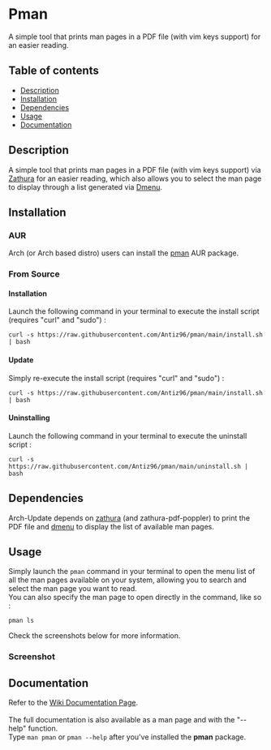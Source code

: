 # Pman

A simple tool that prints man pages in a PDF file (with vim keys support) for an easier reading.

## Table of contents
* [Description](#description)
* [Installation](#installation)
* [Dependencies](#dependencies)
* [Usage](#usage)
* [Documentation](#documentation)

## Description

A simple tool that prints man pages in a PDF file (with vim keys support) via [Zathura](https://pwmt.org/projects/zathura/) for an easier reading, which also allows you to select the man page to display through a list generated via [Dmenu](https://tools.suckless.org/dmenu/).

## Installation

### AUR

Arch (or Arch based distro) users can install the [pman](https://aur.archlinux.org/packages/pman "pman AUR package") AUR package.

### From Source

#### Installation

Launch the following command in your terminal to execute the install script (requires "curl" and "sudo") :
```
curl -s https://raw.githubusercontent.com/Antiz96/pman/main/install.sh | bash
```

#### Update

Simply re-execute the install script (requires "curl" and "sudo") :
```
curl -s https://raw.githubusercontent.com/Antiz96/pman/main/install.sh | bash
```

#### Uninstalling

Launch the following command in your terminal to execute the uninstall script :
```
curl -s https://raw.githubusercontent.com/Antiz96/pman/main/uninstall.sh | bash
```

## Dependencies

Arch-Update depends on [zathura](https://pwmt.org/projects/zathura/) (and zathura-pdf-poppler) to print the PDF file and [dmenu](https://tools.suckless.org/dmenu/) to display the list of available man pages.

## Usage

Simply launch the `pman` command in your terminal to open the menu list of all the man pages available on your system, allowing you to search and select the man page you want to read.  
You can also specify the man page to open directly in the command, like so :  
```
pman ls
```
  
Check the screenshots below for more information.

### Screenshot

## Documentation

Refer to the [Wiki Documentation Page](https://github.com/Antiz96/pman/wiki/Documentation "Wiki Documentation Page").
<br>
<br>
The full documentation is also available as a man page and with the "--help" function. 
<br>
Type `man pman` or `pman --help` after you've installed the **pman** package.

